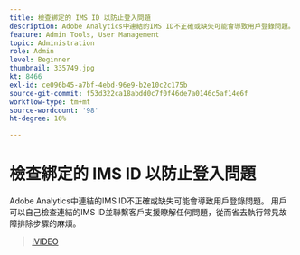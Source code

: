 ```yaml
---
title: 檢查綁定的 IMS ID 以防止登入問題
description: Adobe Analytics中連結的IMS ID不正確或缺失可能會導致用戶登錄問題。 用戶可以自己檢查連結的IMS ID並聯繫客戶支援瞭解任何問題，從而省去執行常見故障排除步驟的麻煩。
feature: Admin Tools, User Management
topic: Administration
role: Admin
level: Beginner
thumbnail: 335749.jpg
kt: 8466
exl-id: ce096b45-a7bf-4ebd-96e9-b2e10c2c175b
source-git-commit: f53d322ca18abdd0c7f0f46de7a0146c5af14e6f
workflow-type: tm+mt
source-wordcount: '98'
ht-degree: 16%

---
```


# 檢查綁定的 IMS ID 以防止登入問題

Adobe Analytics中連結的IMS ID不正確或缺失可能會導致用戶登錄問題。 用戶可以自己檢查連結的IMS ID並聯繫客戶支援瞭解任何問題，從而省去執行常見故障排除步驟的麻煩。


>[!VIDEO](https://video.tv.adobe.com/v/335749/?quality=12&learn=on)

